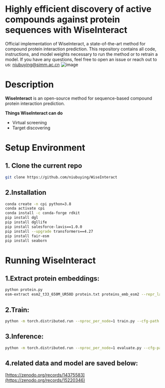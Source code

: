# Highly efficient discovery of active compounds against protein sequences with WiseInteract
Official implementation of WiseInteract, a state-of-the-art method for compound protein interaction prediction. This repository contains all code, instructions, and model weights necessary to run the method or to retrain a model. If you have any questions, feel free to open an issue or reach out to us: niubuying@simm.ac.cn
![image](https://github.com/user-attachments/assets/179253b5-4de7-47b8-8907-2ea2edb0d227)

# Description

**WiseInteract** is an open-source method for sequence-based compound protein interaction prediction. 

**Things WiseInteract can do**
- Virtual screening
- Target discovering

# Setup Environment
## 1. Clone the current repo
```bash
git clone https://github.com/niubuying/WiseInteract
```
## 2.Installation
```bash
conda create -n cpi python=3.8
conda activate cpi
conda install -c conda-forge rdkit
pip install dgl
pip install dgllife
pip install salesforce-lavis==1.0.0
pip install --upgrade transformers==4.27
pip install fair-esm
pip install seaborn
```

# Running WiseInteract
## 1.Extract protein embeddings:
```bash
python protein.py
esm-extract esm2_t33_650M_UR50D protein.txt proteins_emb_esm2 --repr_layers 33 --include per_tok
```
## 2.Train:
```bash
python -m torch.distributed.run --nproc_per_node=1 train.py --cfg-path pretrain_stage1.yaml
```
## 3.Inference:
```bash
python -m torch.distributed.run --nproc_per_node=1 evaluate.py --cfg-path prediction.yaml
```
## 4.related data and model are saved below:
[https://zenodo.org/records/14375583](https://zenodo.org/records/15220346)
